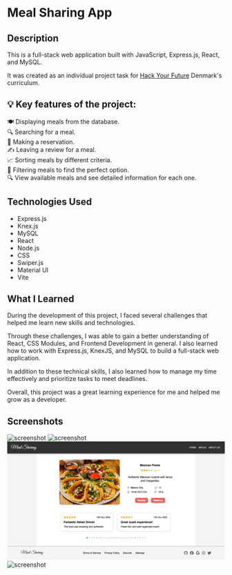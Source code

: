 # Meal Sharing App

## Description

This is a full-stack web application built with JavaScript, Express.js, React, and MySQL.

It was created as an individual project task for [Hack Your Future](https://github.com/HackYourFuture-CPH) Denmark's curriculum.

## 💡 Key features of the project:

🍽️ Displaying meals from the database. <br/>
🔍 Searching for a meal. <br/>
📅 Making a reservation. <br/>
✍️ Leaving a review for a meal. <br/>
📈 Sorting meals by different criteria. <br/>
🧹 Filtering meals to find the perfect option. <br/>
🔍 View available meals and see detailed information for each one. <br/>

## Technologies Used

-   Express.js
-   Knex.js
-   MySQL
-   React
-   Node.js
-   CSS
-   Swiper.js
-   Material UI
-   Vite

## What I Learned

<p>During the development of this project, I faced several challenges that helped me learn new skills and technologies.</p>

<p>Through these challenges, I was able to gain a better understanding of React, CSS Modules, and Frontend Development in general. I also learned how to work with Express.js, KnexJS, and MySQL to build a full-stack web application.</p>

<p>In addition to these technical skills, I also learned how to manage my time effectively and prioritize tasks to meet deadlines.</p>

<p>Overall, this project was a great learning experience for me and helped me grow as a developer.</p>

## Screenshots

<img src="app/public/1.png" alt="screenshot">
<img src="app/public/2.png" alt="screenshot">
<img src="app/public/3.png" alt="screenshot">
<img src="app/public/4.png" alt="screenshot">
